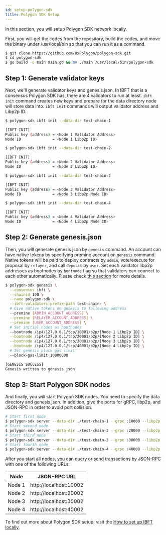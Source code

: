 ```yaml
---
id: setup-polygon-sdk
title: Polygon SDK Setup
---
```


In this section, you will setup Polygon SDK network locally.

First, you will get the codes from the repository, build the codes, and move the binary under /usr/local/bin so that you can run it as a command.

```bash
$ git clone https://github.com/0xPolygon/polygon-sdk.git
$ cd polygon-sdk
$ go build -o main main.go && mv ./main /usr/local/bin/polygon-sdk
```

## Step 1: Generate validator keys

Next, we'll generate validator keys and genesis.json. In IBFT that is a consensus Polygon SDK has, there are 4 validators to run at least. `ibft init` command creates new keys and prepare for the data directory node will store data into. `ibft init` commands will output validator address and Libp2p ID.

```bash
$ polygon-sdk ibft init --data-dir test-chain-1

[IBFT INIT]
Public key (address) = <Node 1 Validator Address>
Node ID              = <Node 1 Libp2p ID>

$ polygon-sdk ibft init --data-dir test-chain-2

[IBFT INIT]
Public key (address) = <Node 2 Validator Address>
Node ID              = <Node 2 Libp2p ID>

$ polygon-sdk ibft init --data-dir test-chain-3

[IBFT INIT]
Public key (address) = <Node 3 Validator Address>
Node ID              = <Node 3 Libp2p Node ID>

$ polygon-sdk ibft init --data-dir test-chain-4

[IBFT INIT]
Public key (address) = <Node 4 Validator Address>
Node ID              = <Node 4 Libp2p Node ID>
```

## Step 2: Generate genesis.json

Then, you will generate genesis.json by `genesis` command. An account can have native tokens by specifying premine account on `genesis` command. Native tokens will be paid to deploy contracts by `admin`, vote/execute for proposal by `relayer`, and call `deposit` by `user`. Set each validator libp2p addresses as bootnodes by `bootnode` flag so that validators can connect to each other automatically. Please check [this section](https://sdk-docs.polygon.technology/docs/how-tos/howto-setup-ibft/howto-set-ibft-locally#step-2-prepare-the-multiaddr-connection-string-for-the-bootnode) for more details.

```bash
$ polygon-sdk genesis \
  --consensus ibft \
  --chainid 100 \
  --name polygon-sdk \
  --ibft-validators-prefix-path test-chain- \
  # Give native tokens on genesis to following address
  --premine [ADMIN_ACCOUNT_ADDRESS] \
  --premine [RELAYER_ACCOUNT_ADDRESS] \
  --premine [USER_ACCOUNT_ADDRESS] \
  # Set initial nodes as bootnodes
  --bootnode /ip4/127.0.0.1/tcp/10001/p2p/[Node 1 Libp2p ID] \
  --bootnode /ip4/127.0.0.1/tcp/20001/p2p/[Node 2 Libp2p ID] \
  --bootnode /ip4/127.0.0.1/tcp/30001/p2p/[Node 3 Libp2p ID] \
  --bootnode /ip4/127.0.0.1/tcp/40001/p2p/[Node 4 Libp2p ID] \
  # Set genesis block gas limit
  --block-gas-limit 10000000

[GENESIS SUCCESS]
Genesis written to genesis.json
```

## Step 3: Start Polygon SDK nodes

And finally, you will start Polygon SDK nodes. You need to specify the data directory and genesis.json. In addition, give the ports for gRPC, libp2p, and JSON-RPC in order to avoid port collision.

```bash
# Start first node
$ polygon-sdk server --data-dir ./test-chain-1 --grpc :10000 --libp2p :10001 --jsonrpc :10002 --seal --chain ./genesis.json
# Start second node
$ polygon-sdk server --data-dir ./test-chain-2 --grpc :20000 --libp2p :20001 --jsonrpc :20002 --seal --chain ./genesis.json
# Start third node
$ polygon-sdk server --data-dir ./test-chain-3 --grpc :30000 --libp2p :30001 --jsonrpc :30002 --seal --chain ./genesis.json
# Start fourth node
$ polygon-sdk server --data-dir ./test-chain-4 --grpc :40000 --libp2p :40001 --jsonrpc :40002 --seal --chain ./genesis.json
```

After you start all nodes, you can query or send transactions by JSON-RPC with one of the following URLs:

| **Node** | **JSON-RPC URL**       |
|----------|------------------------|
| Node 1   | http://localhost:10002 |
| Node 2   | http://localhost:20002 |
| Node 3   | http://localhost:30002 |
| Node 4   | http://localhost:40002 |

To find out more about Polygon SDK setup, visit the [How to set up IBFT locally](https://sdk-docs.polygon.technology/docs/how-tos/howto-setup-ibft/howto-set-ibft-locally).
